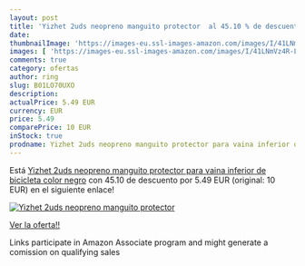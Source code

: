 ```yaml
---
layout: post
title: 'Yizhet 2uds neopreno manguito protector  al 45.10 % de descuento'
date: 
thumbnailImage: 'https://images-eu.ssl-images-amazon.com/images/I/41LNmVz4R-L._SL200_.jpg'
images: [ 'https://images-eu.ssl-images-amazon.com/images/I/41LNmVz4R-L._SL200_.jpg' ]
comments: true
category: ofertas
author: ring
slug: B01LO70UXO
description:
actualPrice: 5.49 EUR
currency: EUR
price: 5.49
comparePrice: 10 EUR
inStock: true
prodname: Yizhet 2uds neopreno manguito protector para vaina inferior de bicicleta  color negro
---
```


Está [Yizhet 2uds neopreno manguito protector para vaina inferior de bicicleta  color negro](https://www.amazon.es/dp/B01LO70UXO/?tag=tolees-21) con 45.10 de descuento por 5.49 EUR (original: 10 EUR) en el siguiente enlace!

[![Yizhet 2uds neopreno manguito protector ](https://images-eu.ssl-images-amazon.com/images/I/41LNmVz4R-L._SL200_.jpg)](https://www.amazon.es/dp/B01LO70UXO/?tag=tolees-21)

[Ver la oferta!!](https://www.amazon.es/dp/B01LO70UXO/?tag=tolees-21)

Links participate in Amazon Associate program and might generate a comission on qualifying sales


